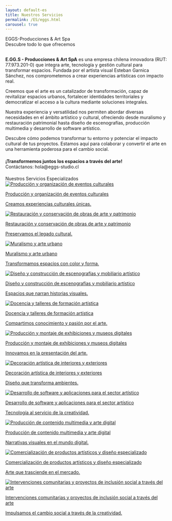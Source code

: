 ```yaml
---
layout: default-es
title: Nuestros Servicios
permalink: /ES/eggs.html
carousel: true
---
```


<!-- Título principal -->
<div class="titulo">EGGS-Producciones & Art Spa</div>
<div class="subtitulo">Descubre todo lo que ofrecemos</div>

<!-- Texto descriptivo -->
<p class="parrafo" style="margin-top:6%;">
  <strong>E.GG.S - Producciones & Art SpA</strong> es una empresa chilena innovadora (RUT: 77.973.201-0) que integra arte, tecnología y gestión cultural para transformar espacios. Fundada por el artista visual Esteban Garnica Sánchez, nos comprometemos a crear experiencias artísticas con impacto real.
</p>

<p class="parrafo">
  Creemos que el arte es un catalizador de transformación, capaz de revitalizar espacios urbanos, fortalecer identidades territoriales y democratizar el acceso a la cultura mediante soluciones integrales.
</p>

<p class="parrafo">
  Nuestra experiencia y versatilidad nos permiten abordar diversas necesidades en el ámbito artístico y cultural, ofreciendo desde muralismo y restauración patrimonial hasta diseño de escenografías, producción multimedia y desarrollo de software artístico.
</p>

<p class="parrafo">
  Descubre cómo podemos transformar tu entorno y potenciar el impacto cultural de tus proyectos. Estamos aquí para colaborar y convertir el arte en una herramienta poderosa para el cambio social.
</p>

<!-- Llamado a la acción -->
<p class="parrafo" style="margin-top:4%;">
  <strong>¡Transformemos juntos los espacios a través del arte!</strong><br>
  Contáctanos: hola@eggs-studio.cl
</p>

<!-- Subtítulo para el carrusel -->
<div class="subtitulo" style="margin-top:4%;">Nuestros Servicios Especializados</div>

<!-- Carousel de Servicios -->
<div class="owl-carousel">
  <!-- Servicio 1: Producción y organización de eventos culturales -->
  <div class="item">
    <a href="/ES/produccion-eventos-culturales.html" class="fancy-button">
      <div class="button-content">
        <img src="/assets/img/interior/boton-eventos.gif" alt="Producción y organización de eventos culturales" loading="lazy">
        <p class="title">Producción y organización de eventos culturales</p>
        <p class="subtitle">Creamos experiencias culturales únicas.</p>
      </div>
    </a>
  </div>
  
  <!-- Servicio 2: Restauración y conservación de obras de arte y patrimonio -->
  <div class="item">
    <a href="/ES/restauracion-conservacion.html" class="fancy-button">
      <div class="button-content">
        <img src="/assets/img/interior/boton-restauracion.gif" alt="Restauración y conservación de obras de arte y patrimonio" loading="lazy">
        <p class="title">Restauración y conservación de obras de arte y patrimonio</p>
        <p class="subtitle">Preservamos el legado cultural.</p>
      </div>
    </a>
  </div>
  
  <!-- Servicio 3: Muralismo y arte urbano -->
  <div class="item">
    <a href="/ES/muralismo-arte-urbano.html" class="fancy-button">
      <div class="button-content">
        <img src="/assets/img/interior/boton-muralismo.gif" alt="Muralismo y arte urbano" loading="lazy">
        <p class="title">Muralismo y arte urbano</p>
        <p class="subtitle">Transformamos espacios con color y forma.</p>
      </div>
    </a>
  </div>
  
  <!-- Servicio 4: Diseño y construcción de escenografías y mobiliario artístico -->
  <div class="item">
    <a href="/ES/diseno-escenografias.html" class="fancy-button">
      <div class="button-content">
        <img src="/assets/img/interior/boton-escenografia.gif" alt="Diseño y construcción de escenografías y mobiliario artístico" loading="lazy">
        <p class="title">Diseño y construcción de escenografías y mobiliario artístico</p>
        <p class="subtitle">Espacios que narran historias visuales.</p>
      </div>
    </a>
  </div>
  
  <!-- Servicio 5: Docencia y talleres de formación artística -->
  <div class="item">
    <a href="/ES/docencia-talleres.html" class="fancy-button">
      <div class="button-content">
        <img src="/assets/img/interior/boton-docencia.gif" alt="Docencia y talleres de formación artística" loading="lazy">
        <p class="title">Docencia y talleres de formación artística</p>
        <p class="subtitle">Compartimos conocimiento y pasión por el arte.</p>
      </div>
    </a>
  </div>
  
  <!-- Servicio 6: Producción y montaje de exhibiciones y museos digitales -->
  <div class="item">
    <a href="/ES/montaje-exhibiciones.html" class="fancy-button">
      <div class="button-content">
        <img src="/assets/img/interior/boton-exhibiciones.gif" alt="Producción y montaje de exhibiciones y museos digitales" loading="lazy">
        <p class="title">Producción y montaje de exhibiciones y museos digitales</p>
        <p class="subtitle">Innovamos en la presentación del arte.</p>
      </div>
    </a>
  </div>
  
  <!-- Servicio 7: Decoración artística de interiores y exteriores -->
  <div class="item">
    <a href="/ES/decoracion-artistica.html" class="fancy-button">
      <div class="button-content">
        <img src="/assets/img/interior/boton-decoracion.gif" alt="Decoración artística de interiores y exteriores" loading="lazy">
        <p class="title">Decoración artística de interiores y exteriores</p>
        <p class="subtitle">Diseño que transforma ambientes.</p>
      </div>
    </a>
  </div>
  
  <!-- Servicio 8: Desarrollo de software y aplicaciones para el sector artístico -->
  <div class="item">
    <a href="/ES/software-artistico.html" class="fancy-button">
      <div class="button-content">
        <img src="/assets/img/interior/boton-software.gif" alt="Desarrollo de software y aplicaciones para el sector artístico" loading="lazy">
        <p class="title">Desarrollo de software y aplicaciones para el sector artístico</p>
        <p class="subtitle">Tecnología al servicio de la creatividad.</p>
      </div>
    </a>
  </div>
  
  <!-- Servicio 9: Producción de contenido multimedia y arte digital -->
  <div class="item">
    <a href="/ES/arte-digital.html" class="fancy-button">
      <div class="button-content">
        <img src="/assets/img/interior/boton-multimedia.gif" alt="Producción de contenido multimedia y arte digital" loading="lazy">
        <p class="title">Producción de contenido multimedia y arte digital</p>
        <p class="subtitle">Narrativas visuales en el mundo digital.</p>
      </div>
    </a>
  </div>
  
  <!-- Servicio 10: Comercialización de productos artísticos y diseño especializado -->
  <div class="item">
    <a href="/ES/comercializacion-productos.html" class="fancy-button">
      <div class="button-content">
        <img src="/assets/img/interior/boton-comercial.gif" alt="Comercialización de productos artísticos y diseño especializado" loading="lazy">
        <p class="title">Comercialización de productos artísticos y diseño especializado</p>
        <p class="subtitle">Arte que trasciende en el mercado.</p>
      </div>
    </a>
  </div>
  
  <!-- Servicio 11: Intervenciones comunitarias y proyectos de inclusión social a través del arte -->
  <div class="item">
    <a href="/ES/intervenciones-comunitarias.html" class="fancy-button">
      <div class="button-content">
        <img src="/assets/img/interior/boton-intervenciones.gif" alt="Intervenciones comunitarias y proyectos de inclusión social a través del arte" loading="lazy">
        <p class="title">Intervenciones comunitarias y proyectos de inclusión social a través del arte</p>
        <p class="subtitle">Impulsamos el cambio social a través de la creatividad.</p>
      </div>
    </a>
  </div>
</div>
